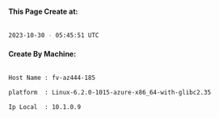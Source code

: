 
   
#### This Page Create at:

```bash

2023-10-30 - 05:45:51 UTC

```

#### Create By Machine:

```bash

Host Name : fv-az444-185

platform  : Linux-6.2.0-1015-azure-x86_64-with-glibc2.35

Ip Local  : 10.1.0.9

```


